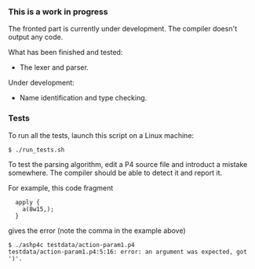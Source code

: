 ### This is a work in progress
The fronted part is currently under development. The compiler doesn't output any code. 

What has been finished and tested:
  - The lexer and parser. 
  
Under development:
  - Name identification and type checking.

### Tests

To run all the tests, launch this script on a Linux machine:

```$ ./run_tests.sh```

To test the parsing algorithm, edit a P4 source file and introduct a mistake somewhere. The compiler should be able to detect it and report it.

For example, this code fragment

```
  apply {
    a(8w15,);
  }
```
gives the error (note the comma in the example above)

```
$ ./ashp4c testdata/action-param1.p4
testdata/action-param1.p4:5:16: error: an argument was expected, got ')'.
```

